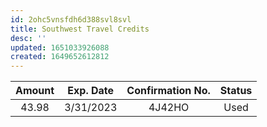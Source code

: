 ```yaml
---
id: 2ohc5vnsfdh6d388svl8svl
title: Southwest Travel Credits
desc: ''
updated: 1651033926088
created: 1649652612812
---
```

| Amount | Exp. Date | Confirmation No. | Status |
| :---: | :---: | :---: | :---: |
| 43.98 | 3/31/2023 | 4J42HO | Used |

